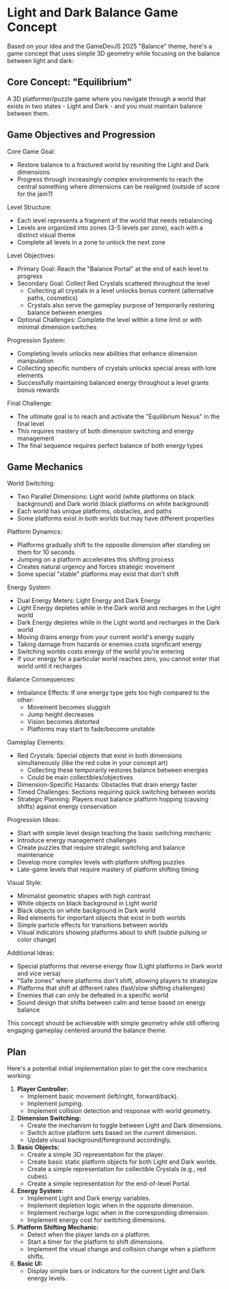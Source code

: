 # Light and Dark Balance Game Concept

Based on your idea and the GameDevJS 2025 "Balance" theme, here's a game concept that uses simple 3D geometry while focusing on the balance between light and dark:

## Core Concept: "Equilibrium"

A 3D platformer/puzzle game where you navigate through a world that exists in two states - Light and Dark - and you must maintain balance between them.

## Game Objectives and Progression

Core Game Goal:

- Restore balance to a fractured world by reuniting the Light and Dark dimensions
- Progress through increasingly complex environments to reach the central something where dimensions can be realigned (outside of score for the jam?)

Level Structure:

- Each level represents a fragment of the world that needs rebalancing
- Levels are organized into zones (3-5 levels per zone), each with a distinct visual theme
- Complete all levels in a zone to unlock the next zone

Level Objectives:

- Primary Goal: Reach the "Balance Portal" at the end of each level to progress
- Secondary Goal: Collect Red Crystals scattered throughout the level
  - Collecting all crystals in a level unlocks bonus content (alternative paths, cosmetics)
  - Crystals also serve the gameplay purpose of temporarily restoring balance between energies
- Optional Challenges: Complete the level within a time limit or with minimal dimension switches

Progression System:

- Completing levels unlocks new abilities that enhance dimension manipulation
- Collecting specific numbers of crystals unlocks special areas with lore elements
- Successfully maintaining balanced energy throughout a level grants bonus rewards

Final Challenge:

- The ultimate goal is to reach and activate the "Equilibrium Nexus" in the final level
- This requires mastery of both dimension switching and energy management
- The final sequence requires perfect balance of both energy types

## Game Mechanics

World Switching:

- Two Parallel Dimensions: Light world (white platforms on black background) and Dark world (black platforms on white background)
- Each world has unique platforms, obstacles, and paths
- Some platforms exist in both worlds but may have different properties

Platform Dynamics:

- Platforms gradually shift to the opposite dimension after standing on them for 10 seconds
- Jumping on a platform accelerates this shifting process
- Creates natural urgency and forces strategic movement
- Some special "stable" platforms may exist that don't shift

Energy System:

- Dual Energy Meters: Light Energy and Dark Energy
- Light Energy depletes while in the Dark world and recharges in the Light world
- Dark Energy depletes while in the Light world and recharges in the Dark world
- Moving drains energy from your current world's energy supply
- Taking damage from hazards or enemies costs significant energy
- Switching worlds costs energy of the world you're entering
- If your energy for a particular world reaches zero, you cannot enter that world until it recharges

Balance Consequences:

- Imbalance Effects: If one energy type gets too high compared to the other:
  - Movement becomes sluggish
  - Jump height decreases
  - Vision becomes distorted
  - Platforms may start to fade/become unstable

Gameplay Elements:

- Red Crystals: Special objects that exist in both dimensions simultaneously (like the red cube in your concept art)
  - Collecting these temporarily restores balance between energies
  - Could be main collectibles/objectives
- Dimension-Specific Hazards: Obstacles that drain energy faster
- Timed Challenges: Sections requiring quick switching between worlds
- Strategic Planning: Players must balance platform hopping (causing shifts) against energy conservation

Progression Ideas:

- Start with simple level design teaching the basic switching mechanic
- Introduce energy management challenges
- Create puzzles that require strategic switching and balance maintenance
- Develop more complex levels with platform shifting puzzles
- Late-game levels that require mastery of platform shifting timing

Visual Style:

- Minimalist geometric shapes with high contrast
- White objects on black background in Light world
- Black objects on white background in Dark world
- Red elements for important objects that exist in both worlds
- Simple particle effects for transitions between worlds
- Visual indicators showing platforms about to shift (subtle pulsing or color change)

Additional Ideas:

- Special platforms that reverse energy flow (Light platforms in Dark world and vice versa)
- "Safe zones" where platforms don't shift, allowing players to strategize
- Platforms that shift at different rates (fast/slow shifting challenges)
- Enemies that can only be defeated in a specific world
- Sound design that shifts between calm and tense based on energy balance

This concept should be achievable with simple geometry while still offering engaging gameplay centered around the balance theme.

## Plan

Here's a potential initial implementation plan to get the core mechanics working:

1. **Player Controller:**
    - Implement basic movement (left/right, forward/back).
    - Implement jumping.
    - Implement collision detection and response with world geometry.
2. **Dimension Switching:**
    - Create the mechanism to toggle between Light and Dark dimensions.
    - Switch active platform sets based on the current dimension.
    - Update visual background/foreground accordingly.
3. **Basic Objects:**
    - Create a simple 3D representation for the player.
    - Create basic static platform objects for both Light and Dark worlds.
    - Create a simple representation for collectible Crystals (e.g., red cubes).
    - Create a simple representation for the end-of-level Portal.
4. **Energy System:**
    - Implement Light and Dark energy variables.
    - Implement depletion logic when in the opposite dimension.
    - Implement recharge logic when in the corresponding dimension.
    - Implement energy cost for switching dimensions.
5. **Platform Shifting Mechanic:**
    - Detect when the player lands on a platform.
    - Start a timer for the platform to shift dimensions.
    - Implement the visual change and collision change when a platform shifts.
6. **Basic UI:**
    - Display simple bars or indicators for the current Light and Dark energy levels.
